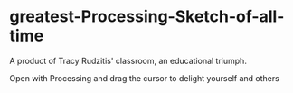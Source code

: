 # greatest-Processing-Sketch-of-all-time

A product of Tracy Rudzitis' classroom, an educational triumph.

Open with Processing and drag the cursor to delight yourself and others

